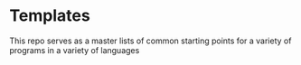 # Templates

This repo serves as a master lists
of common starting points for a variety 
of programs in a variety of languages